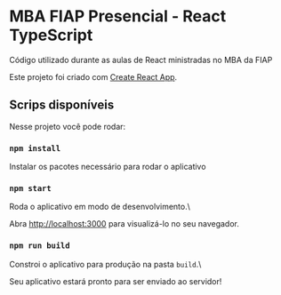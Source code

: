 # MBA FIAP Presencial - React TypeScript

Código utilizado durante as aulas de React ministradas no MBA da FIAP

Este projeto foi criado com [Create React App](https://github.com/facebook/create-react-app).

## Scrips disponíveis

Nesse projeto você pode rodar:

### `npm install`

Instalar os pacotes necessário para rodar o aplicativo

### `npm start`

Roda o aplicativo em modo de desenvolvimento.\

Abra [http://localhost:3000](http://localhost:3000) para visualizá-lo no seu navegador.


### `npm run build`

Constroi o aplicativo para produção na pasta `build`.\

Seu aplicativo estará pronto para ser enviado ao servidor!